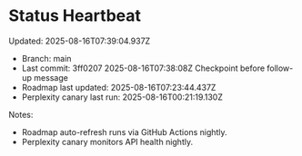 # Status Heartbeat

Updated: 2025-08-16T07:39:04.937Z

- Branch: main
- Last commit: 3ff0207 2025-08-16T07:38:08Z Checkpoint before follow-up message
- Roadmap last updated: 2025-08-16T07:23:44.437Z
- Perplexity canary last run: 2025-08-16T00:21:19.130Z

Notes:
- Roadmap auto-refresh runs via GitHub Actions nightly.
- Perplexity canary monitors API health nightly.
